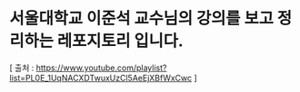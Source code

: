 # 서울대학교 이준석 교수님의 강의를 보고 정리하는 레포지토리 입니다.


[ 출처 : https://www.youtube.com/playlist?list=PL0E_1UqNACXDTwuxUzCl5AeEjXBfWxCwc ]
